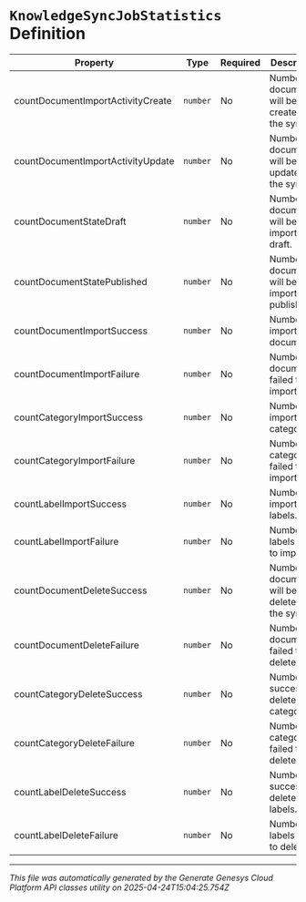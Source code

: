 # `KnowledgeSyncJobStatistics` Definition

| Property | Type | Required | Description |
|----------|------|----------|-------------|
| countDocumentImportActivityCreate | `number` | No | Number of documents will be created by the sync. |
| countDocumentImportActivityUpdate | `number` | No | Number of documents will be updated by the sync. |
| countDocumentStateDraft | `number` | No | Number of documents will be imported as draft. |
| countDocumentStatePublished | `number` | No | Number of documents will be imported as published. |
| countDocumentImportSuccess | `number` | No | Number of imported documents. |
| countDocumentImportFailure | `number` | No | Number of documents failed to import. |
| countCategoryImportSuccess | `number` | No | Number of imported categories. |
| countCategoryImportFailure | `number` | No | Number of categories failed to import. |
| countLabelImportSuccess | `number` | No | Number of imported labels. |
| countLabelImportFailure | `number` | No | Number of labels failed to import. |
| countDocumentDeleteSuccess | `number` | No | Number of documents will be deleted by the sync. |
| countDocumentDeleteFailure | `number` | No | Number of documents failed to delete. |
| countCategoryDeleteSuccess | `number` | No | Number of successfully deleted categories. |
| countCategoryDeleteFailure | `number` | No | Number of categories failed to delete. |
| countLabelDeleteSuccess | `number` | No | Number of successfully deleted labels. |
| countLabelDeleteFailure | `number` | No | Number of labels failed to delete. |

---

*This file was automatically generated by the Generate Genesys Cloud Platform API classes utility on 2025-04-24T15:04:25.754Z*